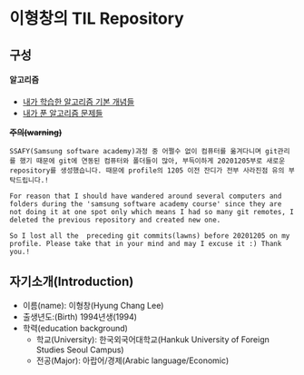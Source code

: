 # 이형창의 TIL Repository

## 구성
#### 알고리즘
- [내가 학습한 알고리즘 기본 개념들]()
- [내가 푼 알고리즘 문제들]()

~~**주의(warning)**~~

`SSAFY(Samsung software academy)과정 중 어쩔수 없이 컴퓨터를 옮겨다니며 git관리를 했기 때문에 git에 연동된 컴퓨터와 폴더들이 많아, 부득이하게 20201205부로 새로운 repository를 생성했습니다. 때문에 profile의 1205 이전 잔디가 전부 사라진점 유의 부탁드립니다.! `



`For reason that I should have wandered around several computers and folders during the 'samsung software academy course' since they are not doing it at one spot only which means I had so many git remotes, I deleted the previous repository and created new one. `

`So I lost all the  preceding git commits(lawns) before 20201205 on my profile. Please take that in your mind and may I excuse it :) Thank you.!`



## 자기소개(Introduction)

- 이름(name): 이형창(Hyung Chang Lee)
- 출생년도:(Birth) 1994년생(1994)
- 학력(education background)
  - 학교(University): 한국외국어대학교(Hankuk University of Foreign Studies Seoul Campus)
  - 전공(Major): 아랍어/경제(Arabic language/Economic)

